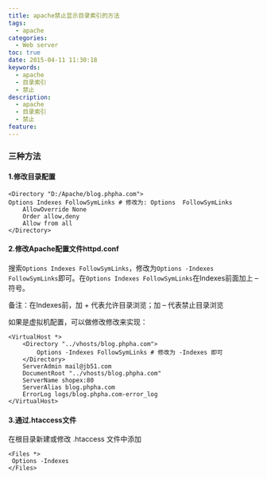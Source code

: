 ```yaml
---
title: apache禁止显示目录索引的方法
tags:
  - apache
categories:
  - Web server
toc: true
date: 2015-04-11 11:30:18
keywords:
  - apache
  - 目录索引
  - 禁止
description:
  - apache
  - 目录索引
  - 禁止
feature:
---
```


### 三种方法

#### 1.修改目录配置
```
<Directory "D:/Apache/blog.phpha.com">
Options Indexes FollowSymLinks # 修改为: Options  FollowSymLinks
    AllowOverride None
    Order allow,deny
    Allow from all
</Directory>
```
<!-- more -->
#### 2.修改Apache配置文件httpd.conf
搜索`Options Indexes FollowSymLinks`，修改为`Options -Indexes FollowSymLinks`即可。在`Options Indexes FollowSymLinks`在Indexes前面加上 – 符号。

备注：在Indexes前，加 + 代表允许目录浏览；加 – 代表禁止目录浏览

如果是虚拟机配置，可以做修改修改来实现：
```
<VirtualHost *>
    <Directory "../vhosts/blog.phpha.com">
        Options -Indexes FollowSymLinks # 修改为 -Indexes 即可
    </Directory>
    ServerAdmin mail@jb51.com
    DocumentRoot "../vhosts/blog.phpha.com"
    ServerName shopex:80
    ServerAlias blog.phpha.com
    ErrorLog logs/blog.phpha.com-error_log
</VirtualHost>
```

#### 3.通过.htaccess文件
在根目录新建或修改 .htaccess 文件中添加
```
<Files *>
 Options -Indexes
</Files>

```
